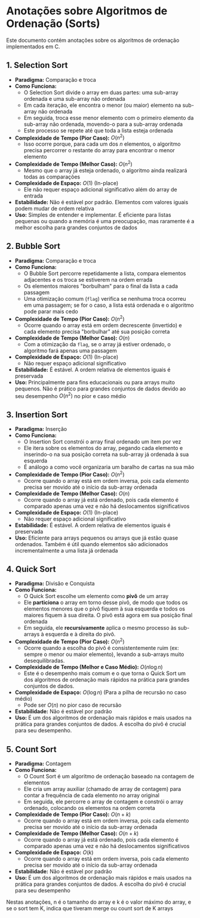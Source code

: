 # Anotações sobre Algoritmos de Ordenação (Sorts)

Este documento contém anotações sobre os algoritmos de ordenação implementados em C.

## 1. Selection Sort
* **Paradigma:** Comparação e troca
* **Como Funciona:**
    * O Selection Sort divide o array em duas partes: uma sub-array ordenada e uma sub-array não ordenada
    * Em cada iteração, ele encontra o menor (ou maior) elemento na sub-array não ordenada
    * Em seguida, troca esse menor elemento com o primeiro elemento da sub-array não ordenada, movendo-o para a sub-array ordenada
    * Este processo se repete até que toda a lista esteja ordenada
* **Complexidade de Tempo (Pior Caso):** $O(n^2)$
    * Isso ocorre porque, para cada um dos $n$ elementos, o algoritmo precisa percorrer o restante do array para encontrar o menor elemento
* **Complexidade de Tempo (Melhor Caso):** $O(n^2)$
    * Mesmo que o array já esteja ordenado, o algoritmo ainda realizará todas as comparações
* **Complexidade de Espaço:** $O(1)$ (In-place)
    * Ele não requer espaço adicional significativo além do array de entrada
* **Estabilidade:** Não é estável por padrão. Elementos com valores iguais podem mudar de ordem relativa
* **Uso:** Simples de entender e implementar. É eficiente para listas pequenas ou quando a memória é uma preocupação, mas raramente é a melhor escolha para grandes conjuntos de dados

## 2. Bubble Sort
* **Paradigma:** Comparação e troca
* **Como Funciona:**
    * O Bubble Sort percorre repetidamente a lista, compara elementos adjacentes e os troca se estiverem na ordem errada
    * Os elementos maiores "borbulham" para o final da lista a cada passagem
    * Uma otimização comum (`flag`) verifica se nenhuma troca ocorreu em uma passagem; se for o caso, a lista está ordenada e o algoritmo pode parar mais cedo
* **Complexidade de Tempo (Pior Caso):** $O(n^2)$
    * Ocorre quando o array está em ordem decrescente (invertido) e cada elemento precisa "borbulhar" até sua posição correta
* **Complexidade de Tempo (Melhor Caso):** $O(n)$
    * Com a otimização da `flag`, se o array já estiver ordenado, o algoritmo fará apenas uma passagem
* **Complexidade de Espaço:** $O(1)$ (In-place)
    * Não requer espaço adicional significativo
* **Estabilidade:** É estável. A ordem relativa de elementos iguais é preservada
* **Uso:** Principalmente para fins educacionais ou para arrays muito pequenos. Não é prático para grandes conjuntos de dados devido ao seu desempenho $O(n^2)$ no pior e caso médio

## 3. Insertion Sort
* **Paradigma:** Inserção
* **Como Funciona:**
    * O Insertion Sort constrói o array final ordenado um item por vez
    * Ele itera sobre os elementos do array, pegando cada elemento e inserindo-o na sua posição correta na sub-array já ordenada à sua esquerda
    * É análogo a como você organizaria um baralho de cartas na sua mão
* **Complexidade de Tempo (Pior Caso):** $O(n^2)$
    * Ocorre quando o array está em ordem inversa, pois cada elemento precisa ser movido até o início da sub-array ordenada
* **Complexidade de Tempo (Melhor Caso):** $O(n)$
    * Ocorre quando o array já está ordenado, pois cada elemento é comparado apenas uma vez e não há deslocamentos significativos
* **Complexidade de Espaço:** $O(1)$ (In-place)
    * Não requer espaço adicional significativo
* **Estabilidade:** É estável. A ordem relativa de elementos iguais é preservada
* **Uso:** Eficiente para arrays pequenos ou arrays que já estão quase ordenados. Também é útil quando elementos são adicionados incrementalmente a uma lista já ordenada

## 4. Quick Sort
* **Paradigma:** Divisão e Conquista
* **Como Funciona:**
    * O Quick Sort escolhe um elemento como **pivô** de um array
    * Ele **particiona** o array em torno desse pivô, de modo que todos os elementos menores que o pivô fiquem à sua esquerda e todos os maiores fiquem à sua direita. O pivô está agora em sua posição final ordenada
    * Em seguida, ele **recursivamente** aplica o mesmo processo às sub-arrays à esquerda e à direita do pivô.
* **Complexidade de Tempo (Pior Caso):** $O(n^2)$
    * Ocorre quando a escolha do pivô é consistentemente ruim (ex: sempre o menor ou maior elemento), levando a sub-arrays muito desequilibradas.
* **Complexidade de Tempo (Melhor e Caso Médio):** $O(n \log n)$
    * Este é o desempenho mais comum e o que torna o Quick Sort um dos algoritmos de ordenação mais rápidos na prática para grandes conjuntos de dados.
* **Complexidade de Espaço:** $O(\log n)$ (Para a pilha de recursão no caso médio)
    * Pode ser $O(n)$ no pior caso de recursão
* **Estabilidade:** Não é estável por padrão
* **Uso:** É um dos algoritmos de ordenação mais rápidos e mais usados na prática para grandes conjuntos de dados. A escolha do pivô é crucial para seu desempenho.

## 5. Count Sort
* **Paradigma:** Contagem
* **Como Funciona:**
    * O Count Sort é um algoritmo de ordenação baseado na contagem de elementos
    * Ele cria um array auxiliar (chamado de array de contagem) para contar a frequência de cada elemento no array original
    * Em seguida, ele percorre o array de contagem e constrói o array ordenado, colocando os elementos na ordem correta
* **Complexidade de Tempo (Pior Caso):** $O(n + k)$
    * Ocorre quando o array está em ordem inversa, pois cada elemento precisa ser movido até o início da sub-array ordenada
* **Complexidade de Tempo (Melhor Caso):** $O(n + k)$
    * Ocorre quando o array já está ordenado, pois cada elemento é comparado apenas uma vez e não há deslocamentos significativos
* **Complexidade de Espaço:** $O(k)$
    * Ocorre quando o array está em ordem inversa, pois cada elemento precisa ser movido até o início da sub-array ordenada
* **Estabilidade:** Não é estável por padrão
* **Uso:** É um dos algoritmos de ordenação mais rápidos e mais usados na prática para grandes conjuntos de dados. A escolha do pivô é crucial para seu desempenho


Nestas anotações, n é o tamanho do array e k é o valor máximo do array, e se o sort tem K, indica que tiveram merge ou count sort de K arrays